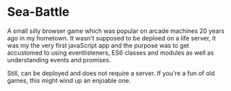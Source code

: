 # Sea-Battle
A small silly browser game which was popular on arcade machines 20 years ago in my hometown.
It wasn't supposed to be deploed on a life server, it was my the very first javaScript app and the purpose was to get accustomed to using
eventlisteners, ES6 classes and modules as well as understanding events and promises.

Still, can be deployed and does not require a server. If you're a fun of old games, this might wind up an enjoable one.
